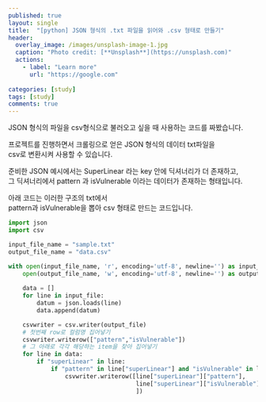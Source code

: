 ```yaml
---
published: true
layout: single
title:  "[python] JSON 형식의 .txt 파일을 읽어와 .csv 형태로 만들기"
header:
  overlay_image: /images/unsplash-image-1.jpg
  caption: "Photo credit: [**Unsplash**](https://unsplash.com)"
  actions:
    - label: "Learn more"
      url: "https://google.com"
      
categories: [study]
tags: [study]
comments: true
---
```


JSON 형식의 파일을 csv형식으로 불러오고 싶을 때 사용하는 코드를 짜봤습니다.  

프로젝트를 진행하면서 크롤링으로 얻은 JSON 형식의 데이터 txt파일을  
csv로 변환시켜 사용할 수 있습니다. 

준비한 JSON 예시에서는 SuperLinear 라는 key 안에 딕셔너리가 더 존재하고,  
그 딕셔너리에서 pattern 과 isVulnerable 이라는 데이터가 존재하는 형태입니다.

아래 코드는 이러한 구조의 txt에서  
pattern과 isVulnerable을 뽑아 csv 형태로 만드는 코드입니다. 

~~~py
import json
import csv

input_file_name = "sample.txt"
output_file_name = "data.csv"

with open(input_file_name, 'r', encoding='utf-8', newline='') as input_file, \
    open(output_file_name, 'w', encoding='utf-8', newline='') as output_file:
    
    data = []
    for line in input_file:
        datum = json.loads(line)
        data.append(datum)

    csvwriter = csv.writer(output_file)
    # 첫번째 row로 컬럼명 집어넣기
    csvwriter.writerow(["pattern","isVulnerable"])
    # 그 아래로 각각 해당하는 item을 찾아 집어넣기 
    for line in data:
        if "superLinear" in line: 
            if "pattern" in line["superLinear"] and "isVulnerable" in line["superLinear"]:
                csvwriter.writerow([line["superLinear"]["pattern"],
                                    line["superLinear"]["isVulnerable"]
                                    ])
~~~